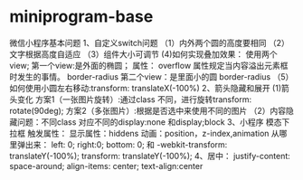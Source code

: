 # miniprogram-base
微信小程序基本问题
1、自定义switch问题
  （1）内外两个圆的高度要相同
  （2）文字根据高度自适应
  （3）组件大小可调节
  (4)如何实现叠加效果：
使用两个view;
第一个view:是外面的椭圆；
属性：
overflow 属性规定当内容溢出元素框时发生的事情。
border-radius
第二个view：是里面小的圆
 border-radius
（5）如何使用小圆左右移动:transform: translateX(-100%)
2、箭头隐藏和展开
(1)箭头变化
方案1（一张图片旋转）:通过class 不同，进行旋转transform: rotate(90deg);
方案2（多张图片）:根据是否选中来使用不同的图片
（2）内容隐藏问题：不同class 对应不同的display:none 和display;block
3、小程序  模态下拉框
触发属性：
显示属性：hiddens
动画：position，z-index,animation
从哪里弹出来：
left: 0; right:0; bottom: 0;
和
-webkit-transform: translateY(-100%);
  transform: translateY(-100%);
4、居中：
justify-content: space-around;
align-items: center;
text-align:center

